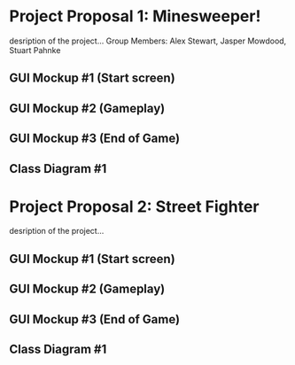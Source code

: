 # Project Proposal 1: Minesweeper!
desription of the project...
Group Members: Alex Stewart, Jasper Mowdood, Stuart Pahnke

## GUI Mockup #1 (Start screen)

## GUI Mockup #2 (Gameplay)

## GUI Mockup #3 (End of Game)

## Class Diagram #1

# Project Proposal 2: Street Fighter
desription of the project...

## GUI Mockup #1 (Start screen)

## GUI Mockup #2 (Gameplay)

## GUI Mockup #3  (End of Game)

## Class Diagram #1

